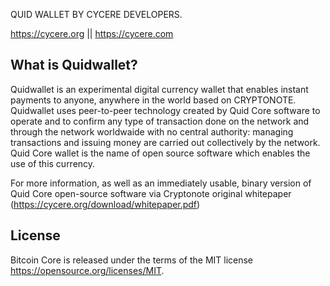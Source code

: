 QUID WALLET BY CYCERE DEVELOPERS.

https://cycere.org || https://cycere.com

What is Quidwallet?
----------------

Quidwallet is an experimental digital currency wallet that enables instant payments to
anyone, anywhere in the world based on CRYPTONOTE. Quidwallet uses peer-to-peer 
technology created by Quid Core software to operate and to confirm any type 
of transaction done on the network and through the network worldwaide
with no central authority: managing transactions and issuing money are carried
out collectively by the network. Quid Core wallet is the name of open source
software which enables the use of this currency.

For more information, as well as an immediately usable, binary version of Quid Core 
open-source software via Cryptonote original whitepaper
(https://cycere.org/download/whitepaper.pdf)


License
-------

Bitcoin Core is released under the terms of the MIT license 
https://opensource.org/licenses/MIT.
